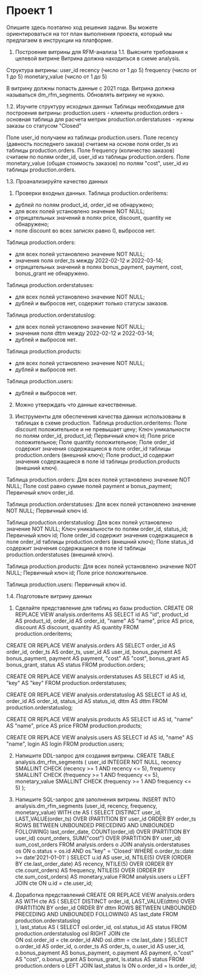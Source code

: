 # Проект 1
Опишите здесь поэтапно ход решения задачи. Вы можете ориентироваться на тот план выполнения проекта, который мы предлагаем в инструкции на платформе.

1. Построeние витрины для RFM-анализа
1.1. Выясните требования к целевой витрине
Витрина должна находиться в схеме analysis.

Структура витрины:
user_id
recency (число от 1 до 5)
frequency (число от 1 до 5)
monetary_value (число от 1 до 5)

В витрину должны попасть данные с 2021 года.
Витрина должна называться dm_rfm_segments.
Обновлять витрину не нужно.


1.2. Изучите структуру исходных данных
Таблицы необходимые для построения витрины:
production.users - клиенты
production.orders - основная таблица для расчета метрик
production.orderstatuses - нужны заказы со статусом "Closed"

Поле user_id получаем из таблицы production.users.
Поле recency (давность последнего заказа) считаем на основе поля order_ts из таблицы production.orders.
Поле frequency (количество заказов) считаем по полям order_id, user_id из таблицы production.orders.
Поле monetary_value (общая стоимость заказов) по полям "cost", user_id из таблицы production.orders.

1.3. Проанализируйте качество данных
1. Проверки входных данных.
Таблица production.orderitems:
- дублей по полям product_id, order_id не обнаружено;
- для всех полей установлено значение NOT NULL;
- отрицательных значений в полях price, discount, quantity не обнаружено;
- поле discount во всех записях равно 0, выбросов нет.

Таблица production.orders:
- для всех полей установлено значение NOT NULL;
- значения поля order_ts между 2022-02-12 и 2022-03-14;
- отрицательных значений в полях bonus_payment, payment, cost, bonus_grant не обнаружено.

Таблица production.orderstatuses:
- для всех полей установлено значение NOT NULL;
- дублей и выбросов нет, содержит только статусы заказов.

Таблица production.orderstatuslog:
- для всех полей установлено значение NOT NULL;
- значения поля dttm между 2022-02-12 и 2022-03-14;
- дублей и выбросов нет.

Таблица production.products:
- для всех полей установлено значение NOT NULL;
- дублей и выбросов нет.

Таблица production.users:
- дублей и выбросов нет.

2. Можно утверждать что данные качественные.

3. Инструменты для обеспечения качества данных использованы в таблицах в схеме production.
Таблица production.orderitems:
Поле discount положительное и не превышает цену;
Ключ уникальности по полям order_id, product_id;
Первичный ключ id;
Поле price положительное;
Поле quantity положительное;
Поле order_id содержит значения содержащиеся в поле order_id таблицы production.orders (внешний ключ);
Поле product_id содержит значения содержащиеся в поле id таблицы production.products (внешний ключ).

Таблица production.orders:
Для всех полей установлено значение NOT NULL;
Поле cost равно сумме полей payment и bonus_payment;
Первичный ключ order_id.

Таблица production.orderstatuses:
Для всех полей установлено значение NOT NULL;
Первичный ключ id.

Таблица production.orderstatuslog:
Для всех полей установлено значение NOT NULL;
Ключ уникальности по полям order_id, status_id;
Первичный ключ id;
Поле order_id содержит значения содержащиеся в поле order_id таблицы production.orders (внешний ключ);
Поле status_id содержит значения содержащиеся в поле id таблицы production.orderstatuses (внешний ключ).

Таблица production.products:
Для всех полей установлено значение NOT NULL;
Первичный ключ id;
Поле price положительное.

Таблица production.users:
Первичный ключ id.


1.4. Подготовьте витрину данных
1. Сделайте представление для таблиц из базы production.
CREATE OR REPLACE VIEW analysis.orderitems AS
SELECT 
	id 		   AS "id",
	product_id AS product_id,
	order_id   AS order_id,
	"name"     AS "name",
	price      AS price,
	discount   AS discount,
	quantity   AS quantity
FROM production.orderitems;

CREATE OR REPLACE VIEW analysis.orders AS 
SELECT 
	order_id      AS order_id,
	order_ts      AS order_ts,
	user_id       AS user_id,
	bonus_payment AS bonus_payment,
	payment       AS payment,
	"cost"        AS "cost",
	bonus_grant   AS bonus_grant,
	status        AS status
FROM production.orders;

CREATE OR REPLACE VIEW analysis.orderstatuses AS
SELECT 
	id    AS id, 
	"key" AS "key"
FROM production.orderstatuses;

CREATE OR REPLACE VIEW analysis.orderstatuslog AS
SELECT 
	id        AS id,
	order_id  AS order_id,
	status_id AS status_id,
	dttm      AS dttm
FROM production.orderstatuslog;

CREATE OR REPLACE VIEW analysis.products AS 
SELECT 
	id     AS id,
	"name" AS "name",
	price  AS price
FROM production.products;

CREATE OR REPLACE VIEW analysis.users AS 
SELECT 
	id     AS id,
	"name" AS "name",
	login  AS login
FROM production.users;

2. Напишите DDL-запрос для создания витрины.
CREATE TABLE analysis.dm_rfm_segments (
	user_id INTEGER NOT NULL,
	recency SMALLINT CHECK (recency >= 1 AND recency <= 5),
	frequency SMALLINT CHECK (frequency >= 1 AND frequency <= 5),
	monetary_value SMALLINT CHECK (frequency >= 1 AND frequency <= 5)
);

3. Напишите SQL-запрос для заполнения витрины.
INSERT INTO analysis.dm_rfm_segments (user_id, recency, frequency, monetary_value)
WITH cte AS (
	SELECT DISTINCT
		user_id,
		LAST_VALUE(order_ts) OVER (PARTITION BY user_id ORDER BY order_ts ROWS BETWEEN UNBOUNDED PRECEDING AND UNBOUNDED FOLLOWING) last_order_date,
		COUNT(order_id) OVER (PARTITION BY user_id) count_orders,
		SUM("cost") OVER (PARTITION BY user_id) sum_cost_orders
	FROM analysis.orders o 
	JOIN analysis.orderstatuses os ON o.status = os.id AND os."key" = 'Closed'
	WHERE o.order_ts::date >= date'2021-01-01'
)
SELECT
	u.id AS user_id,
	NTILE(5) OVER (ORDER BY cte.last_order_date) AS recency,
	NTILE(5) OVER (ORDER BY cte.count_orders) AS frequency,
	NTILE(5) OVER (ORDER BY cte.sum_cost_orders) AS monetary_value
FROM analysis.users u LEFT JOIN cte ON u.id = cte.user_id;


2. Доработка представлений
CREATE OR REPLACE VIEW analysis.orders AS 
WITH cte AS (
SELECT DISTINCT
	order_id,
	LAST_VALUE(dttm) OVER (PARTITION BY order_id ORDER BY dttm ROWS BETWEEN UNBOUNDED PRECEDING AND UNBOUNDED FOLLOWING) AS last_date
FROM production.orderstatuslog  
),
last_status AS (
SELECT 
	osl.order_id,
	osl.status_id AS status
FROM production.orderstatuslog osl RIGHT JOIN cte  
ON osl.order_id = cte.order_id AND osl.dttm = cte.last_date
)
SELECT 
	o.order_id      AS order_id,
	o.order_ts      AS order_ts,
	o.user_id       AS user_id,
	o.bonus_payment AS bonus_payment,
	o.payment       AS payment,
	o."cost"        AS "cost",
	o.bonus_grant   AS bonus_grant,
	ls.status       AS status
FROM production.orders o 
LEFT JOIN last_status ls ON o.order_id = ls.order_id;